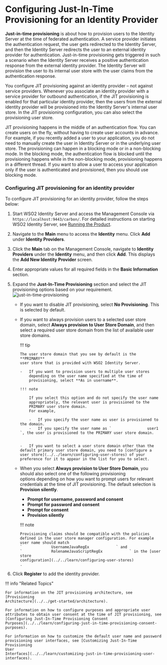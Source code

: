 # Configuring Just-In-Time Provisioning for an Identity Provider

**Just-in-time provisioning** is about how to provision users to the
Identity Server at the time of federated authentication. A service
provider initiates the authentication request, the user gets redirected
to the Identity Server, and then the Identity Server redirects the user
to an external identity provider for authentication. Just-in-time
provisioning gets triggered in such a scenario when the Identity Server
receives a positive authentication response from the external identity
provider. The Identity Server will provision the user to its internal
user store with the user claims from the authentication response.

You configure JIT provisioning against an identity provider – not
against service providers. Whenever you associate an identity provider
with a service provider for outbound authentication, if the JIT
provisioning is enabled for that particular identity provider, then the
users from the external identity provider will be provisioned into the
Identity Server's internal user store. In the JIT provisioning
configuration, you can also select the provisioning user store.

JIT provisioning happens in the middle of an authentication flow. You
can create users on the fly, without having to create user accounts in
advance. For example, if you recently added a user to your application,
you do not need to manually create the user in Identity Server or in the
underlying user store. The provisioning can happen in a blocking mode or
in a non-blocking mode. In the blocking mode, the authentication flow is
blocked until the provisioning happens while in the non-blocking mode,
provisioning happens in a different thread. If you want to allow a user
to access your application only if the user is authenticated and
provisioned, then you should use blocking mode.

### Configuring JIT provisioning for an identity provider

To configure JIT provisioning for an identity provider, follow the steps
below:

1.  Start WSO2 Identity Server and access the Management Console via
    `                     https://localhost:9443/carbon/`. 
    For detailed instructions on starting WSO2 Identity Server, see
    [Running the Product](../../setup/running-the-product).
2.  Navigate to the **Main** menu to access the **Identity** menu. Click
    **Add** under **Identity Providers**.
3.  Click the **Main** tab on the Management Console, navigate to
    **Identity Providers** under the **Identity** menu, and then click
    **Add**. This displays the **Add New Identity Provider** screen.
4.  Enter appropriate values for all required fields in the **Basic
    Information** section.

5.  Expand the **Just-In-Time Provisioning** section and select the JIT
    provisioning options based on your requirement.  
    ![just-in-time-provisioning](../assets/img/using-wso2-identity-server/just-in-time-provisioning.png)   
    -   If you want to disable JIT provisioning, select **No
        Provisioning**. This is selected by default.
    -   If you want to always provision users to a selected user store
        domain, select **Always provision to User Store Domain**, and
        then select a required user store domain from the list of
        available user store domains.

        !!! tip
        
            The user store domain that you see by default is the **PRIMARY**
            user store that is provided with WSO2 Identity Server.
    
            -   If you want to provision users to multiple user stores
                depending on the user name specified at the time of
                provisioning, select **As in username**.
    
            !!! note
                        
                If you select this option and do not specify the user name
                appropriately, the relevant user is provisioned to the
                PRIMARY user store domain.  
                For example,
                        
                -   If you specify the user name as user is provisioned to the domain.
                -   If you specify the user name as `                user1               `, the user is provisioned to the PRIMARY user store domain.


            -   If you want to select a user store domain other than the default primary user store domain, you need to [configure a user store](../../learn/configuring-user-stores) of your preference for it to appear in the list for you to select.


    -   When you select **Always provision to User Store Domain**, you
        should also select one of the following provisioning
        options depending on how you want to prompt users for relevant
        credentials at the time of JIT provisioning. The default
        selection is **Provision silently**.

        -   **Prompt for username, password and consent**
        -   **Prompt for password and consent**
        -   **Prompt for consent**
        -   **Provision silently**

        !!! note
        
            Provisioning claims should be compatible with the policies
            defined in the user store manager configuration. For example
            user name should match
            `             UsernameJavaRegEx            ` and  
            `             RolenameJavaScriptRegEx            ` in the [user
            store
            configuration](../../learn/configuring-user-stores)
            .
        

6.  Click **Register** to add the identity provider.

!!! info "Related Topics"

    For information on the JIT provisioning architecture, see [Provisioning
    Architecture](../../get-started/architecture).

    For information on how to configure purposes and appropriate user
    attributes to obtain user consent at the time of JIT provisioning, see
    [Configuring Just-In-Time Provisioning Consent
    Purposes](../../learn/configuring-just-in-time-provisioning-consent-purposes).

    For information on how to customize the default user name and password
    provisioning user interfaces, see [Customizing Just-In-Time Provisioning
    User
    Interfaces](../../learn/customizing-just-in-time-provisioning-user-interfaces).
